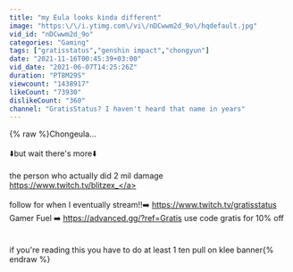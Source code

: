 ```yaml
---
title: "my Eula looks kinda different"
image: "https:\/\/i.ytimg.com\/vi\/nDCwwm2d_9o\/hqdefault.jpg"
vid_id: "nDCwwm2d_9o"
categories: "Gaming"
tags: ["gratisstatus","genshin impact","chongyun"]
date: "2021-11-16T00:45:39+03:00"
vid_date: "2021-06-07T14:25:26Z"
duration: "PT8M29S"
viewcount: "1438917"
likeCount: "73930"
dislikeCount: "360"
channel: "GratisStatus? I haven't heard that name in years"
---
```

{% raw %}Chongeula...<br /><br />⬇️but wait there's more⬇️<br /><br />the person who actually did 2 mil damage <a rel="nofollow" target="blank" href="https://www.twitch.tv/blitzex_">https://www.twitch.tv/blitzex_</a><br /><br />follow for when I eventually stream!!➡️ <a rel="nofollow" target="blank" href="https://www.twitch.tv/gratisstatus">https://www.twitch.tv/gratisstatus</a><br />Gamer Fuel ➡️ <a rel="nofollow" target="blank" href="https://advanced.gg/?ref=Gratis">https://advanced.gg/?ref=Gratis</a>   use code gratis for 10% off<br /><br /><br />if you're reading this you have to do at least 1 ten pull on klee banner{% endraw %}

